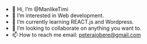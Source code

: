 - 👋 Hi, I’m @ManlikeTimi
- 👀 I’m interested in Web development.
- 🌱 I’m currently learning REACT.js and Wordpress.
- 💞️ I’m looking to collaborate on anything you want to.
- 📫 How to reach me email: peterajobere@gmail.com

<!---
ManlikeTimi/ManlikeTimi is a ✨ special ✨ repository because its `README.md` (this file) appears on your GitHub profile.
You can click the Preview link to take a look at your changes.
--->

